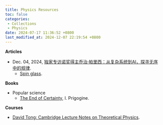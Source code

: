 ```yaml
---
title: Physics Resources
toc: false
categories:
 - Collections
 - Physics
date: 2024-07-17 11:36:52 +0800
last_modified_at: 2024-12-07 22:19:54 +0800
---
```


**Articles**

- Dec. 04, 2024, [独家专访诺奖得主乔治·帕里西：从复杂系统到AI，探寻无序中的规律](https://mp.weixin.qq.com/s/58Sdn4XiX-sI7LmnNysdpQ).
  - [Spin glass](https://en.wikipedia.org/wiki/Spin_glass).


**Books**

- Popular science
  - [The End of Certainty](http://sackett.net/End-of-Certainty.pdf), I. Prigogine.

**Courses**

- [David Tong: Cambridge Lecture Notes on Theoretical Physics](https://www.damtp.cam.ac.uk/user/tong/teaching.html).